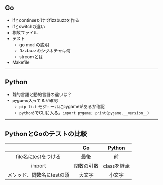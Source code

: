 ## Go
- ifとcontinueだけでfizzbuzzを作る
- ifとswitchの違い
- 複数ファイル
- テスト
  - go mod の説明
  - fizzbuzzのシグネチャは何
  - strconvとは
- Makefile
***
## Python
- 静的言語と動的言語の違いは？
- pygame入ってるか確認
  - `pip list` モジュールにpygameがあるか確認
  - `python3`でCLIに入る。`import pygame; print(pygame.__version__)` 
***
## PythonとGoのテストの比較
 ||Go|Python|
 |:-:|:-:|:-:|
 |file名にtestをつける|最後|前|
 |import|関数の引数|classを継承|
 |メソッド、関数名にtestの頭|大文字|小文字|
